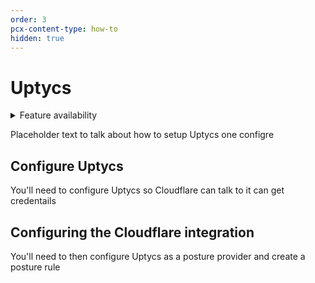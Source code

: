 ```yaml
---
order: 3
pcx-content-type: how-to
hidden: true
---
```

 
# Uptycs

<details>
<summary>Feature availability</summary>
<div>

| Operating Systems | [WARP mode required](/connections/connect-devices/warp#warp-client-modes) | Minimum WARP version required | [Zero Trust plans](https://www.cloudflare.com/teams-pricing/) |
| ----------------- | --------- | ---------- | ---- |
| macOS, Windows | WARP with Gateway | macOS: 2022.2, Windows: 2022.2 | All plans | 

</div>
</details>

Placeholder text to talk about how to setup Uptycs one configre

## Configure Uptycs

You'll need to configure Uptycs so Cloudflare can talk to it can get credentails


## Configuring the Cloudflare integration

You'll need to then configure  Uptycs as a posture provider and create a posture rule
